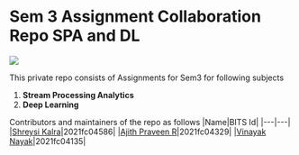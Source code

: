 # Sem 3 Assignment Collaboration Repo SPA and DL

![](https://camo.githubusercontent.com/12427491f36034bc75efff7d405c192646b3f0348d49c7c8275711525009529d/68747470733a2f2f692e706f7374696d672e63632f31583848375959742f424954532d4c6f676f2e706e67)

This private repo consists of Assignments for Sem3 for following subjects

1. **Stream Processing Analytics**
2. **Deep Learning**

Contributors and maintainers of the repo as follows
|Name|BITS Id|
|---|---|
|[Shreysi Kalra](https://github.com/shreyasi25)|2021fc04586|
|[Ajith Praveen R]()|2021fc04329|
|[Vinayak Nayak](https://github.com/ElisonSherton)|2021fc04135|